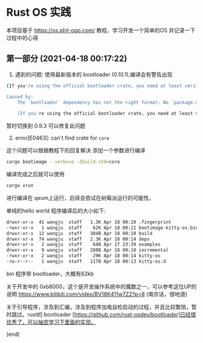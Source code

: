 # Rust OS 实践

本项目基于 https://os.phil-opp.com/ 教程，学习开发一个简单的OS
并记录一下过程中的心得

## 第一部分 (2021-04-18 00:17:22)

1. 遇到的问题: 使用最新版本的 bootloader (0.10.1),编译会有警告出现

```bash
(If you're using the official bootloader crate, you need at least version 0.5.1)

Caused by:
    The `bootloader` dependency has not the right format: No `package.metadata.bootloader.target` key found in Cargo.toml of bootloader
    
    (If you're using the official bootloader crate, you need at least version 0.5.1)

```
暂时切换到 0.9.3 可以修复此问题


2. error[E0463]: can't find crate for `core`

这个问题可以根据教程下的回复解决
添加一个参数进行编译

```bash
cargo bootimage --verbose -Zbuild-std=core
```

编译完成之后就可以使用 

```bash
cargo xrun
```
进行编译在 qeum上运行，后续会尝试在树莓派运行的可能性。

单纯的hello world 程序编译后的大小如下:

```bash
drwxr-xr-x  41 wangju  staff   1.3K Apr 18 00:10 .fingerprint
-rwxr-xr-x   1 wangju  staff    62K Apr 18 00:21 bootimage-kitty-os.bin
drwxr-xr-x  12 wangju  staff   384B Apr 18 00:10 build
drwxr-xr-x  74 wangju  staff   2.3K Apr 18 00:14 deps
drwxr-xr-x   2 wangju  staff    64B Apr 17 23:39 examples
drwxr-xr-x   9 wangju  staff   288B Apr 18 00:10 incremental
-rwxr-xr-x   2 wangju  staff    29K Apr 18 00:14 kitty-os
-rw-r--r--   1 wangju  staff   117B Apr 18 00:13 kitty-os.d
```
bin 程序带 bootloader，大概有62kb

关于开发中的 0xb8000，这个是开发操作系统中的魔数之一，可以参考这位UP的说明
https://www.bilibili.com/video/BV18K411w7Z2?p=8 (南京话，很地道)

关于引导程序，涉及到汇编，涉及到程序加电自检启动的过程，并且比较繁琐，暂时跳过。rust的 bootloader [https://github.com/rust-osdev/bootloader]已经很优秀了，可以抽空学习下里面的实现。

(end)